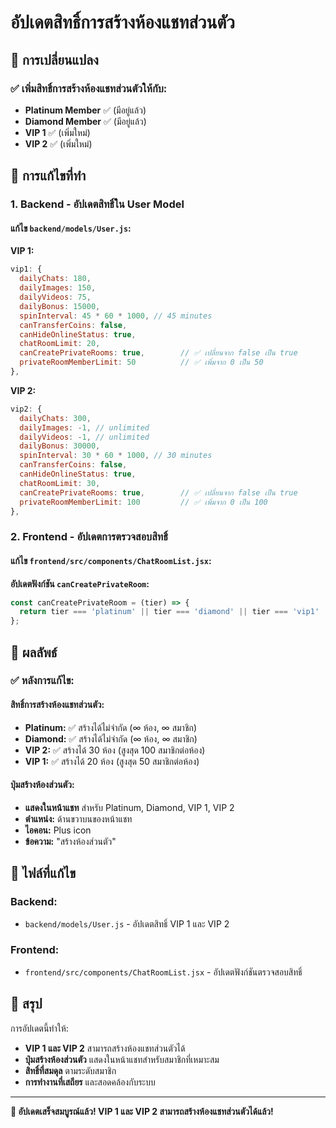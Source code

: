 # อัปเดตสิทธิ์การสร้างห้องแชทส่วนตัว

## 🎯 การเปลี่ยนแปลง

### ✅ เพิ่มสิทธิ์การสร้างห้องแชทส่วนตัวให้กับ:
- **Platinum Member** ✅ (มีอยู่แล้ว)
- **Diamond Member** ✅ (มีอยู่แล้ว)
- **VIP 1** ✅ (เพิ่มใหม่)
- **VIP 2** ✅ (เพิ่มใหม่)

## 🔧 การแก้ไขที่ทำ

### 1. Backend - อัปเดตสิทธิ์ใน User Model

#### แก้ไข `backend/models/User.js`:

**VIP 1:**
```javascript
vip1: {
  dailyChats: 180,
  dailyImages: 150,
  dailyVideos: 75,
  dailyBonus: 15000,
  spinInterval: 45 * 60 * 1000, // 45 minutes
  canTransferCoins: false,
  canHideOnlineStatus: true,
  chatRoomLimit: 20,
  canCreatePrivateRooms: true,        // ✅ เปลี่ยนจาก false เป็น true
  privateRoomMemberLimit: 50          // ✅ เพิ่มจาก 0 เป็น 50
},
```

**VIP 2:**
```javascript
vip2: {
  dailyChats: 300,
  dailyImages: -1, // unlimited
  dailyVideos: -1, // unlimited
  dailyBonus: 30000,
  spinInterval: 30 * 60 * 1000, // 30 minutes
  canTransferCoins: false,
  canHideOnlineStatus: true,
  chatRoomLimit: 30,
  canCreatePrivateRooms: true,        // ✅ เปลี่ยนจาก false เป็น true
  privateRoomMemberLimit: 100         // ✅ เพิ่มจาก 0 เป็น 100
},
```

### 2. Frontend - อัปเดตการตรวจสอบสิทธิ์

#### แก้ไข `frontend/src/components/ChatRoomList.jsx`:

**อัปเดตฟังก์ชัน `canCreatePrivateRoom`:**
```javascript
const canCreatePrivateRoom = (tier) => {
  return tier === 'platinum' || tier === 'diamond' || tier === 'vip1' || tier === 'vip2';
};
```

## 🎯 ผลลัพธ์

### ✅ หลังการแก้ไข:

#### สิทธิ์การสร้างห้องแชทส่วนตัว:
- **Platinum:** ✅ สร้างได้ไม่จำกัด (∞ ห้อง, ∞ สมาชิก)
- **Diamond:** ✅ สร้างได้ไม่จำกัด (∞ ห้อง, ∞ สมาชิก)
- **VIP 2:** ✅ สร้างได้ 30 ห้อง (สูงสุด 100 สมาชิกต่อห้อง)
- **VIP 1:** ✅ สร้างได้ 20 ห้อง (สูงสุด 50 สมาชิกต่อห้อง)

#### ปุ่มสร้างห้องส่วนตัว:
- **แสดงในหน้าแชท** สำหรับ Platinum, Diamond, VIP 1, VIP 2
- **ตำแหน่ง:** ด้านขวาบนของหน้าแชท
- **ไอคอน:** Plus icon
- **ข้อความ:** "สร้างห้องส่วนตัว"

## 📁 ไฟล์ที่แก้ไข

### Backend:
- `backend/models/User.js` - อัปเดตสิทธิ์ VIP 1 และ VIP 2

### Frontend:
- `frontend/src/components/ChatRoomList.jsx` - อัปเดตฟังก์ชันตรวจสอบสิทธิ์

## 🎉 สรุป

การอัปเดตนี้ทำให้:
- **VIP 1 และ VIP 2** สามารถสร้างห้องแชทส่วนตัวได้
- **ปุ่มสร้างห้องส่วนตัว** แสดงในหน้าแชทสำหรับสมาชิกที่เหมาะสม
- **สิทธิ์ที่สมดุล** ตามระดับสมาชิก
- **การทำงานที่เสถียร** และสอดคล้องกับระบบ

---

**🎉 อัปเดตเสร็จสมบูรณ์แล้ว! VIP 1 และ VIP 2 สามารถสร้างห้องแชทส่วนตัวได้แล้ว!**
